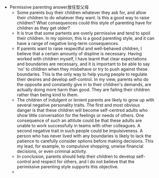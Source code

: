 - Permissive parenting answer放任型父母
	- Some parents buy their children whatever they ask for, and allow their children to do whatever they want. Is this a good way to raise children? What consequences could this style of parenting have for children as they get older?
	- It is true that some partents are overly permissive and tend to spoil their children. In my opinion, this is a good parenting style, and it can have a range of negative long-term consequences.
	- If parents want to raise respectful and well-behaved children, I believe that a certain amounty of displine is necessary. Having worked with children myself, I have learnt that clear expectations and boundaries are necessary, and it is important to be able to say 'no' to children when they misbehave or try to push against these boundaries. This is the only way to help young people to regulate their desires and develop self-control. In my view, parents who do the opposite and constantly give in to their children's demands, are actually doing more harm than good. They are failing their children rather than being kind to them.
	- The children of indulgent or lenient parents are likely to grow up with several negative personality traits. The first and most obvious danger is that these children will become self-centred adults who show little conversation for the feelings or needs of others. One consequence of such an attitute could be that these adults are unable to work successfully in teams with other colleagues. A second negative trait in such people could be impulsiveness. A person who has never lived with any boundaries is likely to lack the patience to carefully consider options before making decisions. This my lead, for example, to compulsive shopping, unwise financial decisions, or even criminal activity.
	- In conclusion, parents should help their children to develop self-control and respect for others, and I do not believe that the perimissive parenting style supports this objective.
	-